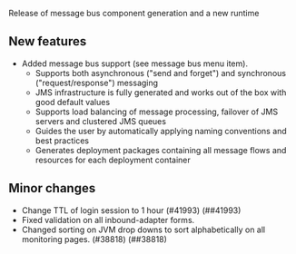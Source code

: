 Release of message bus component generation and a new runtime
## New features
- Added message bus support (see message bus menu item).
  - Supports both asynchronous ("send and forget") and synchronous ("request/response") messaging
  - JMS infrastructure is fully generated and works out of the box with good default values
  - Supports load balancing of message processing, failover of JMS servers and clustered JMS queues
  - Guides the user by automatically applying naming conventions and best practices
  - Generates deployment packages containing all message flows and resources for each deployment container
## Minor changes
- Change TTL of login session to 1 hour (#41993) (##41993)
- Fixed validation on all inbound-adapter forms.
- Changed sorting on JVM drop downs to sort alphabetically on all monitoring pages. (#38818) (##38818)
